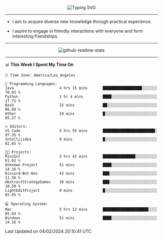 <p align="center">
  <img src="https://readme-typing-svg.demolab.com?font=Fira+Code&weight=500&size=32&duration=2500&pause=1600&center=true&vCenter=true&random=false&width=1024&height=64&lines=Hi+there+%F0%9F%91%8B;I'm+delighted+you+could+make+it+here+%F0%9F%8E%89;I'm+Harry%2C+a+college+student+still+finding+my+way" alt="Typing SVG" />
</p>


---


- I aim to acquire diverse new knowledge through practical experience.

- I aspire to engage in friendly interactions with everyone and form interesting friendships.


---


<p align="center">
  <img src="https://github-readme-stats.vercel.app/api?username=Harry-Jing&show_icons=true" alt="github-readme-stats"/>
</p>


---

<!--START_SECTION:waka-->
📊 **This Week I Spent My Time On** 

```text
🕑︎ Time Zone: America/Los_Angeles

💬 Programming Languages: 
Java                     4 hrs 15 mins       ██████████████████░░░░░░░   70.03 % 
Python                   1 hr 4 mins         ████░░░░░░░░░░░░░░░░░░░░░   17.71 % 
Bash                     25 mins             ██░░░░░░░░░░░░░░░░░░░░░░░   06.99 % 
Other                    19 mins             █░░░░░░░░░░░░░░░░░░░░░░░░   05.27 % 

🔥 Editors: 
VS Code                  5 hrs 55 mins       ████████████████████████░   97.35 % 
Intellijidea             9 mins              █░░░░░░░░░░░░░░░░░░░░░░░░   02.65 % 

🐱‍💻 Projects: 
MiniGit                  3 hrs 42 mins       ███████████████░░░░░░░░░░   61.02 % 
Unknown Project          51 mins             ████░░░░░░░░░░░░░░░░░░░░░   14.16 % 
Discord-Bot-Dev          42 mins             ███░░░░░░░░░░░░░░░░░░░░░░   11.56 % 
AbstractStrategyGames    38 mins             ███░░░░░░░░░░░░░░░░░░░░░░   10.59 % 
LightEditProject         9 mins              █░░░░░░░░░░░░░░░░░░░░░░░░   02.65 % 

💻 Operating System: 
Mac                      5 hrs 13 mins       █████████████████████░░░░   85.84 % 
Windows                  51 mins             ████░░░░░░░░░░░░░░░░░░░░░   14.16 % 
```


 Last Updated on 04/02/2024 20:10:41 UTC
<!--END_SECTION:waka-->
